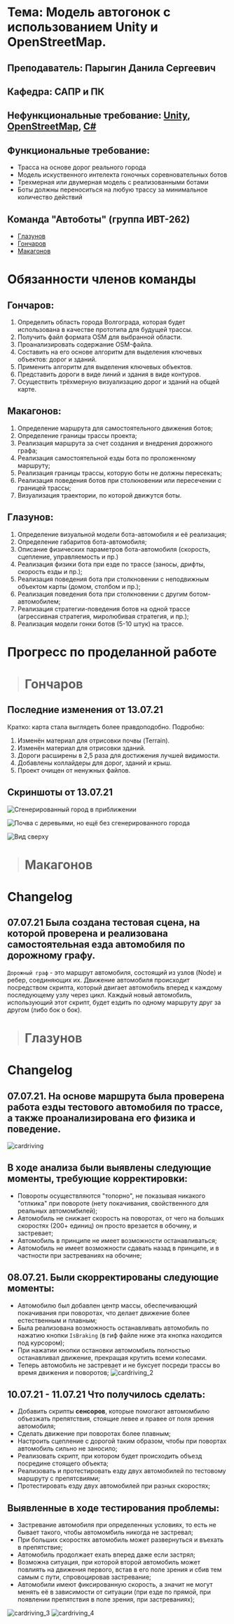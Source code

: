 # **Тема**: Модель автогонок с использованием Unity и OpenStreetMap. 
## **Преподаватель**: Парыгин Данила Сергеевич
## **Кафедра**: САПР и ПК

## **Нефункциональные требование**: [Unity](https://unity.com/), [OpenStreetMap](https://www.openstreetmap.org/#map=3/59.90/89.71), [C#](https://docs.microsoft.com/ru-ru/dotnet/csharp/)
## **Функциональные требование**: 

* Трасса на основе дорог реального города
* Модель искуственного интелекта гоночных соревновательных ботов
* Трехмерная или двумерная модель с реализованными ботами
* Боты должны переноситься на любую трассу за минимальное количество действий 

## **Команда** "Автоботы" (группа ИВТ-262) 
* [Глазунов](https://github.com/Tamerlan91011)
* [Гончаров](https://github.com/bigwitch3r)
* [Макагонов](https://github.com/theDeMolition)

# **Обязанности членов команды**
## **Гончаров**:
1.	Определить область города Волгограда, которая будет использована в качестве прототипа для будущей трассы.
2.	Получить файл формата OSM для выбранной области.
3.	Проанализировать содержание OSM-файла.
4.	Составить на его основе алгоритм для выделения ключевых объектов: дорог и зданий.
5.	Применить алгоритм для выделения ключевых объектов.
6.	Представить дороги в виде линий и здания в виде контуров.
7.	Осуществить трёхмерную визуализацию дорог и зданий на общей карте.

## **Макагонов**:
1. Определение маршрута для самостоятельного движения ботов;
2. Определение границы трассы проекта;
3. Реализация маршрута за счет создания и внедрения дорожного графа;
4. Реализация самостоятельной езды бота по проложенному маршруту;
5. Реализация границы трассы, которую боты не должны пересекать;
6. Реализация поведения ботов при столкновении или пересечении с границей трассы;
7. Визуализация траектории, по которой движутся боты.

## **Глазунов**:
1. Определение визуальной модели бота-автомобиля и её реализация;
2. Определение габаритов бота-автомобиля;
3. Описание физических параметров бота-автомобиля (скорость, сцепление, управляемость и пр.)
4. Реализация физики бота при езде по трассе (заносы, дрифты, скорость езды и пр.);
5. Реализация поведения бота при столкновении с неподвижным объектом карты (домом, столбом и пр.);
6. Реализация поведения бота при столкновении с другим ботом-автомобилем;
7. Реализация стратегии-поведения ботов на одной трассе (агрессивная стратегия, миролюбивая стратегия, и пр.);
8. Реализация модели гонки ботов (5-10 штук) на трассе.



# Прогресс по проделанной работе
> # Гончаров

## Последние изменения от 13.07.21
Кратко: карта стала выглядеть более правдоподобно.
Подробно:
1. Изменён материал для отрисовки почвы (Terrain).
2. Изменён материал для отрисовки зданий.
3. Дороги расширены в 2,5 раза для достижения лучшей видимости.
4. Добавлены коллайдеры для дорог, зданий и крыш.
5. Проект очищен от ненужных файлов.

## Скриншоты от 13.07.21
![Сгенерированный город в приближении](https://github.com/Tamerlan91011/AUTO_RACE_UNITY/blob/main/Screenshots/7.jpg)

![Почва с деревьями, но ещё без сгенерированного города](https://github.com/Tamerlan91011/AUTO_RACE_UNITY/blob/main/Screenshots/8.jpg)

![Вид сверху](https://github.com/Tamerlan91011/AUTO_RACE_UNITY/blob/main/Screenshots/9.jpg)

> # Макагонов
# Changelog 
## 07.07.21 Была создана тестовая сцена, на которой проверена и реализована самостоятельная езда автомобиля по дорожному графу.
`Дорожный граф` - это маршрут автомобиля, состоящий из узлов (Node) и ребер, соединяющих их. Движение автомобиля происходит посредством скрипта, который двигает автомобиль вперед к каждому последующему узлу через цикл.
Каждый новый автомобиль, использующий этот скрипт, будет ездить по одному маршруту друг за другом (либо бок о бок).
> # Глазунов
# Changelog 
## **07.07.21.** На основе маршрута была проверена работа езды тестового автомобиля по трассе, а также проанализирована его физика и поведение.
![cardriving](Vid_gif_info/CarDriving.gif)

## В ходе анализа были выявлены следующие моменты, требующие корректировки:
- Повороты осуществляются "топорно", не показывая никакого "отлкика" при повороте (нету покачивания, свойственного для реальных автомомбилей); 
- Автомобиль не снижает скорость на поворотах, от чего на больших скоростях (200+ единиц) он просто врезается в обочину, и застревает;
- Автомобиль в принципе не имеет возможности останавливаться; 
- Автомобиль не имеет возможности сдавать назад в принципе, и в частности при застреваниях на обочине;

## **08.07.21.** Были скорректированы следующие моменты: 
- Автомобилю был добавлен центр массы, обеспечивающий покачивания при поворотах, что делает движение более естественным и плавным;
- Была реализована возможность останавливать автомобиль по нажатию кнопки `IsBraking` (в гиф файле ниже эта кнопка находится под курсором); 
- При нажатии кнопки остановки автомомбиль полностью останавливал движение, прекращая крутить всеми колесами. 
- Теперь автомобиль не застревает и не буксует посреди трассы во время движения и поворотов;
![cardriving_2](Vid_gif_info/CarDriving_2.gif)

## **10.07.21 - 11.07.21** Что получилось сделать: 
- Добавить скрипты **сенсоров**, которые помогают автомомбилю объезжать препятствия, стоящие левее и правее от поля зрения автомобиля;
- Сделать движение при поворотах более плавным;
- Настроить сцепление с дорогой таким образом, чтобы при повортах автомобиль сильно не заносило;
- Реализовать скрипт, при котором будет происходить объезд посредине стоящего объекта;
- Реализовать и протестировать езду двух автомобилей по тестовому маршруту с препятсвиями;
- Протестировать езду двух автомобилей при разных скоростях;
## Выявленные в ходе тестирования проблемы:
- Застревание автомобиля при определенных условиях, то есть не бывает такого, чтобы автомомбиль никогда не застревал;
- При больших скоростях автомобиль может развернуться и въехать в препятствие;
- Автомобиль продолжает ехать вперед даже если застрял;
- Возможна ситуация, при которой второй автомобиль может повлиять на движения первого, встав в его поле зрения и сбив тем самым с пути, спровоцировав застревание;
- Автомобили имеют фиксированную скорость, а значит не могут менять её в зависимости от ситуации (при езде по прямой, при появлении препятствия в поле зрения, при застреваниях);

![cardriving_3](Vid_gif_info/CarDriving_3.gif)
![cardriving_4](Vid_gif_info/CarDriving_4.gif)